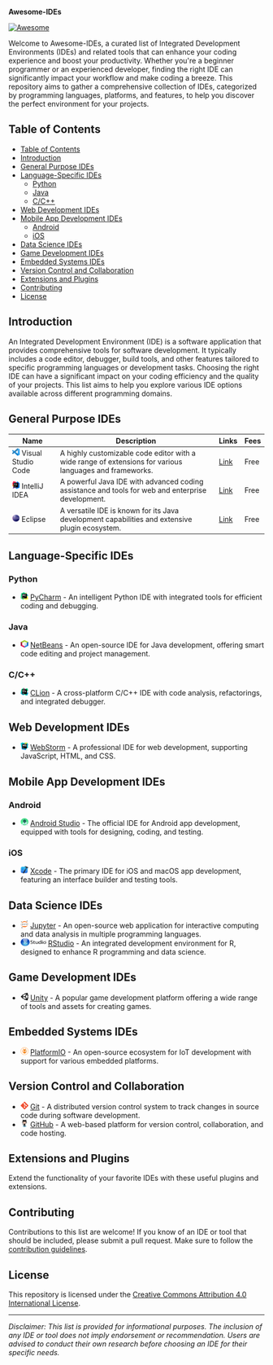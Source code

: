 **Awesome-IDEs**

[![Awesome](https://awesome.re/badge.svg)](https://awesome.re)

Welcome to Awesome-IDEs, a curated list of Integrated Development Environments (IDEs) and related tools that can enhance your coding experience and boost your productivity. Whether you're a beginner programmer or an experienced developer, finding the right IDE can significantly impact your workflow and make coding a breeze. This repository aims to gather a comprehensive collection of IDEs, categorized by programming languages, platforms, and features, to help you discover the perfect environment for your projects.

## Table of Contents

- [Table of Contents](#table-of-contents)
- [Introduction](#introduction)
- [General Purpose IDEs](#general-purpose-ides)
- [Language-Specific IDEs](#language-specific-ides)
  - [Python](#python)
  - [Java](#java)
  - [C/C++](#cc)
- [Web Development IDEs](#web-development-ides)
- [Mobile App Development IDEs](#mobile-app-development-ides)
  - [Android](#android)
  - [iOS](#ios)
- [Data Science IDEs](#data-science-ides)
- [Game Development IDEs](#game-development-ides)
- [Embedded Systems IDEs](#embedded-systems-ides)
- [Version Control and Collaboration](#version-control-and-collaboration)
- [Extensions and Plugins](#extensions-and-plugins)
- [Contributing](#contributing)
- [License](#license)

## Introduction

An Integrated Development Environment (IDE) is a software application that provides comprehensive tools for software development. It typically includes a code editor, debugger, build tools, and other features tailored to specific programming languages or development tasks. Choosing the right IDE can have a significant impact on your coding efficiency and the quality of your projects. This list aims to help you explore various IDE options available across different programming domains.

## General Purpose IDEs

| Name | Description | Links | Fees |
| ---- | ----------------------------- | --- | --- |
| <img src="Resources/Icons/vscode.png" alt="icon" width=15 height=15> Visual Studio Code | A highly customizable code editor with a wide range of extensions for various languages and frameworks. | [Link](https://code.visualstudio.com/)| Free |
| <img src="Resources/Icons/IntelliJ_IDEA.png" alt="icon" width=15 height=15> IntelliJ IDEA | A powerful Java IDE with advanced coding assistance and tools for web and enterprise development. | [Link](https://www.jetbrains.com/idea/) | Free |
| <img src="Resources/Icons/Eclipse.png" alt="icon" width=15 height=15> Eclipse | A versatile IDE is known for its Java development capabilities and extensive plugin ecosystem. | [Link](https://www.eclipse.org/) | Free |

## Language-Specific IDEs

### Python

- <img src="Resources/Icons/PyCharm.png" alt="icon" width=15 height=15> [PyCharm](https://www.jetbrains.com/pycharm/) - An intelligent Python IDE with integrated tools for efficient coding and debugging.

### Java

- <img src="Resources/Icons/NetBeans.png" alt="icon" width=15 height=15> [NetBeans](https://netbeans.apache.org/) - An open-source IDE for Java development, offering smart code editing and project management.

### C/C++

- <img src="Resources/Icons/clion.png" alt="icon" width=15 height=15> [CLion](https://www.jetbrains.com/clion/) - A cross-platform C/C++ IDE with code analysis, refactorings, and integrated debugger.

## Web Development IDEs

- <img src="Resources/Icons/WebStorm.png" alt="icon" width=15 height=15> [WebStorm](https://www.jetbrains.com/webstorm/) - A professional IDE for web development, supporting JavaScript, HTML, and CSS.

## Mobile App Development IDEs

### Android

- <img src="Resources/Icons/Android_Studio.png" alt="icon" width=15 height=15> [Android Studio](https://developer.android.com/studio) - The official IDE for Android app development, equipped with tools for designing, coding, and testing.

### iOS

- <img src="Resources/Icons/Xcode.png" alt="icon" width=15 height=15> [Xcode](https://developer.apple.com/xcode/) - The primary IDE for iOS and macOS app development, featuring an interface builder and testing tools.

## Data Science IDEs

- <img src="Resources/Icons/Jupyter.png" alt="icon" width=15 height=15> [Jupyter](https://jupyter.org/) - An open-source web application for interactive computing and data analysis in multiple programming languages.
- <img src="Resources/Icons/RStudio.png" alt="icon" width=50 height=15> [RStudio](https://rstudio.com/) - An integrated development environment for R, designed to enhance R programming and data science.

## Game Development IDEs

- <img src="Resources/Icons/unity.png" alt="icon" width=15 height=15> [Unity](https://unity.com/) - A popular game development platform offering a wide range of tools and assets for creating games.

## Embedded Systems IDEs

- <img src="Resources/Icons/PlatformIO.png" alt="icon" width=15 height=15> [PlatformIO](https://platformio.org/) - An open-source ecosystem for IoT development with support for various embedded platforms.

## Version Control and Collaboration

- <img src="Resources/Icons/Git.png" alt="icon" width=15 height=15> [Git](https://git-scm.com/) - A distributed version control system to track changes in source code during software development.
- <img src="Resources/Icons/github.png" alt="icon" width=15 height=15> [GitHub](https://github.com/) - A web-based platform for version control, collaboration, and code hosting.

## Extensions and Plugins

Extend the functionality of your favorite IDEs with these useful plugins and extensions.

## Contributing

Contributions to this list are welcome! If you know of an IDE or tool that should be included, please submit a pull request. Make sure to follow the [contribution guidelines](CONTRIBUTING.md).

## License

This repository is licensed under the [Creative Commons Attribution 4.0 International License](LICENSE).

---

*Disclaimer: This list is provided for informational purposes. The inclusion of any IDE or tool does not imply endorsement or recommendation. Users are advised to conduct their own research before choosing an IDE for their specific needs.*
